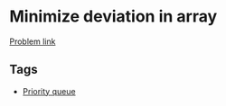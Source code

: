 # Minimize deviation in array

[Problem link](https://leetcode.com/problems/minimize-deviation-in-array)

## Tags

* [Priority queue](/README.md#Priority_queue)
